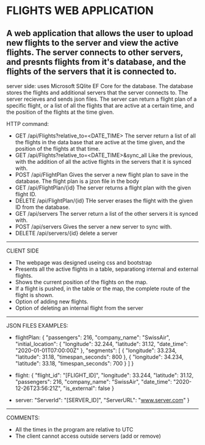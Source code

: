 # FLIGHTS WEB APPLICATION
A web application that allows the user to upload new flights to the server and view the active flights.
The server connects to other servers, and presnts flights from it's database, and the flights of the servers that it is connected to.
-----------------------------------------------------
server side:
uses Microsoft SQlite EF Core for the database.
The database stores the flights and additional servers that the server connects to.
The server recieves and sends json files.
The server can return a flight plan of a specific flight, or a list of all the flights that are active at a certain time, and the position of the flights at the time given.

HTTP command:
- GET /api/Flights?relative_to=<DATE_TIME>
The server return a list of all the flights in the data base that are active at the time given, and the position of the flights at that time.
- GET /api/Flights?relative_to=<DATE_TIME>&sync_all
Like the previous, with the addition of all the active flights in the servers that it is synced with.
- POST /api/FlightPlan
Gives the server a new flight plan to save in the database. The flight plan is a jzon file in the body
- GET /api/FlightPlan/{id}
The server returns a flight plan with the given flight ID.
- DELETE /api/FlightPlan/{id}
THe server erases the flight with the given ID from the database.
- GET /api/servers
The server return a list of the other servers it is synced with.
- POST /api/servers
Gives the server a new server to sync with.
- DELETE /api/servers/{id}
delete a server

--------------------------------------------------------------------------
CLIENT SIDE
- The webpage was designed useing css and bootstrap
- Presents all the active flights in a table, separationg internal and external flights.
- Shows the current position of the flights on the map.
- If a flight is pushed, in the table or the map, the complete route of the flight is shown.
- Option of adding new flights.
- Option of deleting an internal flight from the server

-----------------------------------------------------------------------
JSON FILES EXAMPLES:
* flightPlan:
{ "passengers": 216,
 "company_name": "SwissAir",
  "initial_location": {
    "longitude": 32.244,
    "latitude": 31.12,
    "date_time": "2020-01-01T07:00:00Z"
  },
 "segments": [
 {
 "longitude": 33.234,
 "latitude": 31.18,
 "timespan_seconds": 800
 }, {
 "longitude": 34.234,
 "latitude": 33.18,
 "timespan_seconds": 700
 }
   ]
}

* flight:
{
 "flight_id": "[FLIGHT_ID]",
 "longitude": 33.244,
 "latitude": 31.12,
 "passengers": 216,
 "company_name": "SwissAir",
 "date_time": "2020-12-26T23:56:21Z",
 "is_external": false
}

* server: 
 "ServerId": "[SERVER_ID]",
 "ServerURL": "www.server.com"
}

-------------------------------------------------------------------------------------------

COMMENTS:
* All the times in the program are relative to UTC
* The client cannot access outside servers (add or remove)
